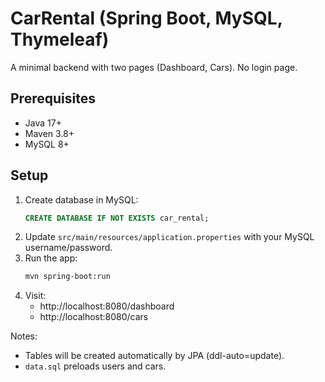 # CarRental (Spring Boot, MySQL, Thymeleaf)

A minimal backend with two pages (Dashboard, Cars). No login page.

## Prerequisites
- Java 17+
- Maven 3.8+
- MySQL 8+

## Setup
1. Create database in MySQL:
   ```sql
   CREATE DATABASE IF NOT EXISTS car_rental;
   ```
2. Update `src/main/resources/application.properties` with your MySQL username/password.
3. Run the app:
   ```bash
   mvn spring-boot:run
   ```
4. Visit:
   - http://localhost:8080/dashboard
   - http://localhost:8080/cars

Notes:
- Tables will be created automatically by JPA (ddl-auto=update).
- `data.sql` preloads users and cars.
